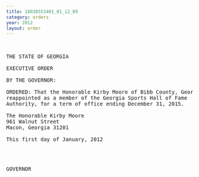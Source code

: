```yaml
---
title: 18038553401_01_12_09
category: orders
year: 2012
layout: order
---
```


<pre>   

THE STATE OF GEORGIA

EXECUTIVE ORDER

BY THE GOVERNOR:

ORDERED: That the Honorable Kirby Moore of Bibb County, Georgia, is
reappointed as a member of the Georgia Sports Hall of Fame
Authority, for a term of office ending December 31, 2015.

The Honorable Kirby Moore
961 Walnut Street
Macon, Georgia 31201

This first day of January, 2012

   
     

GOVERNOR

</pre>
